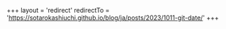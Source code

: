+++
layout = 'redirect'
redirectTo = 'https://sotarokashiuchi.github.io/blog/ja/posts/2023/1011-git-date/'
+++
